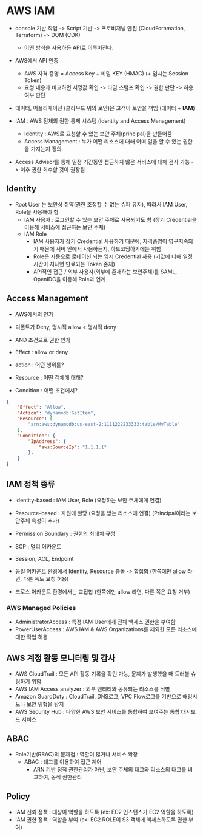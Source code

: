 # AWS IAM

- console 기반 작업 -> Script 기반 -> 프로비저닝 엔진 (CloudFornmation, Terraform) -> DOM (CDK)
    - 어떤 방식을 사용하든 API로 이루어진다.
- AWS에서 API 인증
    - AWS 자격 증명 = Access Key + 비밀 KEY (HMAC) (+ 임시는 Session Token)
    - 요청 내용과 비교하면 서명값 확인 -> 타임 스탬프 확인 -> 권한 판단 -> 허용 여부 판단

- 데이터, 어플리케이션 (클라우드 위의 보안)은 고객이 보안을 책임 (데이터 + **IAM**)

- IAM : AWS 전체의 권한 통제 시스템 (Identity and Access Management)
    - Identity : AWS로 요청할 수 있는 보안 주체(principal)을 만들어줌
    - Access Management : 누가 어떤 리소스에 대해 어떠 일을 할 수 있는 권한을 가지는지 정의

- Access Advisor를 통해 일정 기간동안 접근하지 않은 서비스에 대해 검사 가능 -> 이후 권한 회수할 것이 권장됨

## Identity
- Root User 는 보안상 취약(권한 조정할 수 없는 슈퍼 유저), 따라서 IAM User, Role을 사용해야 함
    - IAM 사용자 : 로그인할 수 있는 보안 주체로 사용되기도 함 (장기 Credential을 이용해 서비스에 접근하는 보안 주체)
    - IAM Role
        - IAM 사용자가 장기 Credential 사용하기 때문에, 자격증명이 영구지속되기 때문에 서버 안에서 사용하든지, 하드코딩하기에는 위험
        - Role은 자동으로 로테이션 되는 임시 Credential 사용 (키값에 더해 일정 시간이 지나면 만료되는 Token 존재)
        - API적인 접근 / 외부 사용자(외부에 존재하는 보안주체)를 SAML, OpenIDC을 이용해 Role과 연계
    
## Access Management
- AWS에서의 인가 
- 디폴트가 Deny, 명시적 allow < 명시적 deny
- AND 조건으로 권한 인가

- Effect : allow or deny
- action : 어떤 행위를?
- Resource : 어떤 객체에 대해?
- Condition : 어떤 조건에서?

```json
{
    "Effect": "Allow",
    "Action": "dynamodb:GetItem",
    "Resource": [
        "arn:aws:dynamodb:us-east-2:1111222233333:table/MyTable"
    ],
    "Condition": {
        "IpAddress": {
            "aws:SourceIp": "1.1.1.1"
        },
    }
}
```

## IAM 정책 종류
- Identity-based : IAM User, Role (요청하는 보안 주체에게 연결)
- Resource-based : 자원에 할당 (요청을 받는 리소스에 연결) (Principal이라는 보안주체 속성이 추가)
- Permission Boundary : 권한의 최대치 규정
- SCP : 멀티 어카운트
- Session, ACL, Endpoint

- 동일 어카운트 환경에서 Identity, Resource 충돌 -> 합집합 (한쪽에만 allow 라면, 다른 쪽도 요청 허용)
- 크로스 어카운트 환경에서는 교집합  (한쪽에만 allow 라면, 다른 쪽은 요청 거부)

### AWS Managed Policies
- AdministratorAccess : 특정 IAM User에게 전체 액세스 권한을 부여함
- PowerUserAccess : AWS IAM & AWS Organizations를 제외한 모든 리소스에 대한 작업 허용

## AWS 계정 활동 모니터링 및 감사
- AWS CloudTrail : 모든 API 활동 기록을 확인 가능, 문제가 발생했을 때 트러블 슈팅하기 위함
- AWS IAM Access analyzer : 외부 엔티티와 공유되는 리소스를 식별
- Amazon GuardDuty : CloudTrail, DNS로그, VPC Flow로그를 기반으로 해킹시도나 보안 위협을 탐지
- AWS Security Hub : 다양한 AWS 보안 서비스를 통합하여 보여주는 통합 대시보드 서비스

## ABAC
- Role기반(RBAC)의 문제점 : 역할이 많거나 서비스 확장
    - ABAC : 태그를 이용하여 접근 제어
        - ARN 기반 정적 권한관리가 아닌, 보안 주체의 태그와 리소스의 태그를 비교하여, 동적 권한관리

## Policy
- IAM 신뢰 정책 : 대상이 역할을 하도록 (ex: EC2 인스턴스가 EC2 역할을 하도록)
- IAM 권한 정책 : 역할을 부여 (ex: EC2 ROLE이 S3 객체에 액세스하도록 권한 부여)
